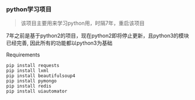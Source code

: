 ### python学习项目
> 该项目主要用来学习python用，时隔7年，重启该项目

7年之前是基于python2的项目，现在python2即将停止更新，且python3的模块已经完善, 因此所有的功能都以python3为基础

Requirements
```
pip install requests
pip install lxml
pip install beautifulsoup4
pip install pymongo
pip install redis
pip install uiautomator
```